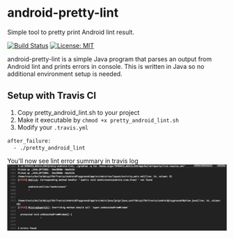 # android-pretty-lint
Simple tool to pretty print Android lint result.

[![Build Status](https://travis-ci.org/daisy1754/pretty-android-lint.svg?branch=master)](https://travis-ci.org/daisy1754/pretty-android-lint)
[![License: MIT](https://img.shields.io/badge/License-MIT-brightgreen.svg)](https://opensource.org/licenses/MIT)


android-pretty-lint is a simple Java program that parses an output from Android lint and prints
errors in console. This is written in Java so no additional environment setup is needed.

## Setup with Travis CI

1. Copy pretty_android_lint.sh to your project
2. Make it executable by 
`chmod +x pretty_android_lint.sh`
3. Modify your `.travis.yml`

```
after_failure:
  - ./pretty_android_lint 
```

You'll now see lint error summary in travis log
![TravisOutput](screenshots/travisci_20170913.png)
